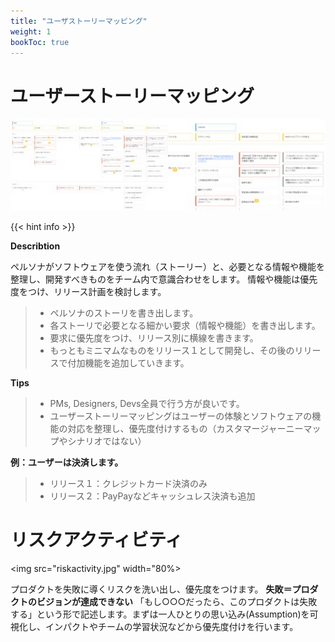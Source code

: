 ```yaml
---
title: "ユーザストーリーマッピング"
weight: 1
bookToc: true
---
```


# ユーザーストーリーマッピング

<img src="userstory1.jpg" width="50%"><img src="userstory2.jpg" width="50%">

{{< hint info >}}

**Describtion**

ペルソナがソフトウェアを使う流れ（ストーリー）と、必要となる情報や機能を整理し、開発すべきものをチーム内で意識合わせをします。
情報や機能は優先度をつけ、リリース計画を検討します。

>- ペルソナのストーリを書き出します。
>- 各ストーリで必要となる細かい要求（情報や機能）を書き出します。
>- 要求に優先度をつけ、リリース別に横線を書きます。
>- もっともミニマムなものをリリース１として開発し、その後のリリースで付加機能を追加していきます。

**Tips**
>- PMs, Designers, Devs全員で行う方が良いです。
>- ユーザーストーリーマッピングはユーザーの体験とソフトウェアの機能の対応を整理し、優先度付けするもの（カスタマージャーニーマップやシナリオではない）

**例：ユーザーは決済します。**
>- リリース１：クレジットカード決済のみ
>- リリース２：PayPayなどキャッシュレス決済も追加


# リスクアクティビティ

<img src="riskactivity.jpg" width="80%>

プロダクトを失敗に導くリスクを洗い出し、優先度をつけます。
**失敗＝プロダクトのビジョンが達成できない**
「もし○○○だったら、このプロダクトは失敗する」という形で記述します。まずは一人ひとりの思い込み(Assumption)を可視化し、インパクトやチームの学習状況などから優先度付けを行います。

